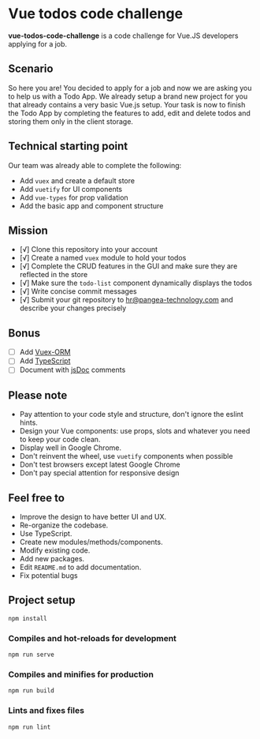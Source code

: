 # Vue todos code challenge

**vue-todos-code-challenge** is a code challenge for Vue.JS developers applying for a job.

## Scenario

So here you are! You decided to apply for a job and now we are asking you to help us with a Todo App.
We already setup a brand new project for you that already contains a very basic Vue.js setup. Your task is now to finish the Todo App by completing the features to add, edit and delete todos and storing them only in the client storage.

## Technical starting point

Our team was already able to complete the following:

- Add `vuex` and create a default store
- Add `vuetify` for UI components
- Add `vue-types` for prop validation
- Add the basic app and component structure

## Mission

- [√] Clone this repository into your account
- [√] Create a named `vuex` module to hold your todos
- [√] Complete the CRUD features in the GUI and make sure they are reflected in the store
- [√] Make sure the `todo-list` component dynamically displays the todos
- [√] Write concise commit messages
- [√] Submit your git repository to hr@pangea-technology.com and describe your changes precisely

## Bonus

- [ ] Add [Vuex-ORM](https://vuex-orm.github.io/vuex-orm/)
- [ ] Add [TypeScript](https://typescriptlang.org)
- [ ] Document with [jsDoc](https://devdocs.io/jsdoc/) comments

## Please note

- Pay attention to your code style and structure, don't ignore the eslint hints.
- Design your Vue components: use props, slots and whatever you need to keep your code clean.
- Display well in Google Chrome.
- Don't reinvent the wheel, use `vuetify` components when possible
- Don't test browsers except latest Google Chrome
- Don't pay special attention for responsive design

## Feel free to

- Improve the design to have better UI and UX.
- Re-organize the codebase.
- Use TypeScript.
- Create new modules/methods/components.
- Modify existing code.
- Add new packages.
- Edit `README.md` to add documentation.
- Fix potential bugs

## Project setup

```
npm install
```

### Compiles and hot-reloads for development

```
npm run serve
```

### Compiles and minifies for production

```
npm run build
```

### Lints and fixes files

```
npm run lint
```
